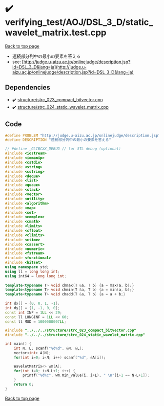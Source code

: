 <!-- mathjax config similar to math.stackexchange -->
<script type="text/javascript" async
  src="https://cdnjs.cloudflare.com/ajax/libs/mathjax/2.7.5/MathJax.js?config=TeX-MML-AM_CHTML">
</script>
<script type="text/x-mathjax-config">
  MathJax.Hub.Config({
    TeX: { equationNumbers: { autoNumber: "AMS" }},
    tex2jax: {
      inlineMath: [ ['$','$'] ],
      processEscapes: true
    },
    "HTML-CSS": { matchFontHeight: false },
    displayAlign: "left",
    displayIndent: "2em"
  });
</script>

<script type="text/javascript" src="https://cdnjs.cloudflare.com/ajax/libs/jquery/3.4.1/jquery.min.js"></script>
<script src="https://cdn.jsdelivr.net/npm/jquery-balloon-js@1.1.2/jquery.balloon.min.js" integrity="sha256-ZEYs9VrgAeNuPvs15E39OsyOJaIkXEEt10fzxJ20+2I=" crossorigin="anonymous"></script>
<script type="text/javascript" src="../../../../assets/js/copy-button.js"></script>
<link rel="stylesheet" href="../../../../assets/css/copy-button.css" />


# :heavy_check_mark: verifying_test/AOJ/DSL_3_D/static_wavelet_matrix.test.cpp


[Back to top page](../../../../index.html)

* 連続部分列中の最小の要素を答える
* see: [http://judge.u-aizu.ac.jp/onlinejudge/description.jsp?id=DSL_3_D&lang=ja](http://judge.u-aizu.ac.jp/onlinejudge/description.jsp?id=DSL_3_D&lang=ja)


## Dependencies
* :heavy_check_mark: [structure/strc_023_compact_bitvector.cpp](../../../../library/structure/strc_023_compact_bitvector.cpp.html)
* :heavy_check_mark: [structure/strc_024_static_wavelet_matrix.cpp](../../../../library/structure/strc_024_static_wavelet_matrix.cpp.html)


## Code
```cpp
#define PROBLEM "http://judge.u-aizu.ac.jp/onlinejudge/description.jsp?id=DSL_3_D&lang=ja"
#define DESCRIPTION "連続部分列中の最小の要素を答える"

// #define _GLIBCXX_DEBUG // for STL debug (optional)
#include <iostream>
#include <iomanip>
#include <cstdio>
#include <string>
#include <cstring>
#include <deque>
#include <list>
#include <queue>
#include <stack>
#include <vector>
#include <utility>
#include <algorithm>
#include <map>
#include <set>
#include <complex>
#include <cmath>
#include <limits>
#include <cfloat>
#include <climits>
#include <ctime>
#include <cassert>
#include <numeric>
#include <fstream>
#include <functional>
#include <bitset>
using namespace std;
using ll = long long int;
using int64 = long long int;
 
template<typename T> void chmax(T &a, T b) {a = max(a, b);}
template<typename T> void chmin(T &a, T b) {a = min(a, b);}
template<typename T> void chadd(T &a, T b) {a = a + b;}
 
int dx[] = {0, 0, 1, -1};
int dy[] = {1, -1, 0, 0};
const int INF = 1LL << 29;
const ll LONGINF = 1LL << 60;
const ll MOD = 1000000007LL;

#include "../../../structure/strc_023_compact_bitvector.cpp"
#include "../../../structure/strc_024_static_wavelet_matrix.cpp"

int main() {
    int N, L; scanf("%d%d", &N, &L);
    vector<int> A(N);
    for(int i=0; i<N; i++) scanf("%d", &A[i]);

    WaveletMatrix<> wm(A);
    for(int i=0; i<N-L+1; i++) {
        printf("%d%c", wm.min_value(i, i+L), " \n"[i+1 == N-L+1]);
    }
    return 0;
}

```

[Back to top page](../../../../index.html)

